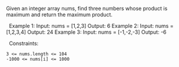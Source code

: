 Given an integer array nums, find three numbers whose product is maximum and return the maximum product.

 
Example 1:
Input: nums = [1,2,3]
Output: 6
Example 2:
Input: nums = [1,2,3,4]
Output: 24
Example 3:
Input: nums = [-1,-2,-3]
Output: -6

 
Constraints:


	3 <= nums.length <= 104
	-1000 <= nums[i] <= 1000

